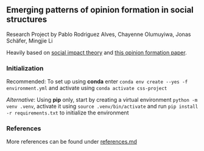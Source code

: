 ## Emerging patterns of opinion formation in social structures

Research Project by Pablo Rodriguez Alves, Chayenne Olumuyiwa, Jonas Schäfer, Mingjie Li

Heavily based on [social impact theory](https://psycnet.apa.org/doi/10.1037/0003-066X.36.4.343) and [this opinion formation paper](https://doi.org/10.1016/S0378-4371(00)00282-X).

### Initialization

Recommended: To set up using **conda** enter `conda env create --yes -f environment.yml` and activate using `conda activate css-project`

_Alternative_: Using **pip** only, start by creating a virtual environment `python -m venv .venv`, activate it using `source .venv/bin/activate` and run `pip install -r requirements.txt` to initialize the environment

### References

More references can be found under [references.md](./references.md)